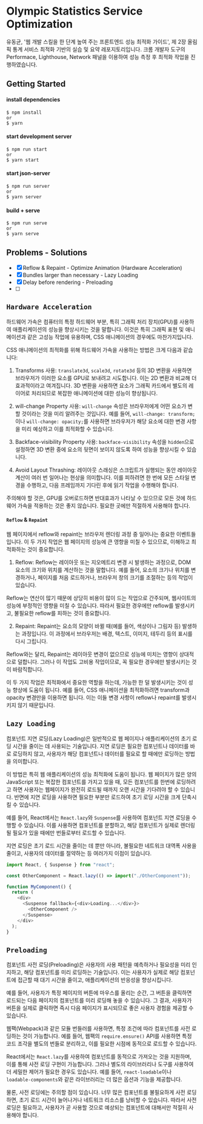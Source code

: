 # Olympic Statistics Service Optimization

유동균, '웹 개발 스킬을 한 단계 높여 주는 프론트엔드 성능 최적화 가이드', 제 2장 올림픽 통계 서비스 최적화 기반의 실습 및 요약 레포지토리입니다. 크롬 개발자 도구의 Performace, Lighthouse, Network 패널을 이용하여 성능 측정 후 최적화 작업을 진행하였습니다.

## Getting Started

#### install dependencies

```
$ npm install
or
$ yarn
```

#### start development server

```
$ npm run start
or
$ yarn start
```

#### start json-server

```
$ npm run server
or
$ yarn server
```

#### build + serve

```
$ npm run serve
or
$ yarn serve
```

## Problems - Solutions

- [x] Reflow & Repaint - Optimize Animation (Hardware Acceleration)
- [x] Bundles larger than necessary - Lazy Loading
- [x] Delay before rendering - Preloading
- [ ]

## `Hardware Acceleration`

하드웨어 가속은 컴퓨터의 특정 하드웨어 부분, 특히 그래픽 처리 장치(GPU)를 사용하여 애플리케이션의 성능을 향상시키는 것을 말합니다. 이것은 특히 그래픽 표현 및 애니메이션과 같은 고성능 작업에 유용하며, CSS 애니메이션의 경우에도 마찬가지입니다.

CSS 애니메이션의 최적화를 위해 하드웨어 가속을 사용하는 방법은 크게 다음과 같습니다:

1. Transforms 사용: `translate3d`, `scale3d`, `rotate3d` 등의 3D 변환을 사용하면 브라우저가 이러한 요소를 GPU로 보내려고 시도합니다. 이는 2D 변환과 비교해 더 효과적이라고 여겨집니다. 3D 변환을 사용하면 요소가 그래픽 카드에서 별도의 레이어로 처리되므로 복잡한 애니메이션에 대한 성능이 향상됩니다.

2. will-change Property 사용: `will-change` 속성은 브라우저에게 어떤 요소가 변할 것이라는 것을 미리 알려주는 것입니다. 예를 들어, `will-change: transform;`이나 `will-change: opacity;`를 사용하면 브라우저가 해당 요소에 대한 변경 사항을 미리 예상하고 이를 최적화할 수 있습니다.

3. Backface-visibility Property 사용: `backface-visibility` 속성을 `hidden`으로 설정하면 3D 변환 중에 요소의 뒷면이 보이지 않도록 하여 성능을 향상시킬 수 있습니다.

4. Avoid Layout Thrashing: 레이아웃 스래싱은 스크립트가 실행되는 동안 레이아웃 계산이 여러 번 일어나는 현상을 의미합니다. 이를 피하려면 한 번에 모든 스타일 변경을 수행하고, 다음 프레임까지 기다린 후에 읽기 작업을 수행해야 합니다.

주의해야 할 것은, GPU를 오버로드하면 반대효과가 나타날 수 있으므로 모든 것에 하드웨어 가속을 적용하는 것은 좋지 않습니다. 필요한 곳에만 적절하게 사용해야 합니다.

#### `Reflow` & `Repaint`

웹 페이지에서 reflow와 repaint는 브라우저 렌더링 과정 중 일어나는 중요한 이벤트들입니다. 이 두 가지 작업은 웹 페이지의 성능에 큰 영향을 미칠 수 있으므로, 이해하고 최적화하는 것이 중요합니다.

1. Reflow:
   Reflow는 레이아웃 또는 지오메트리 변경 시 발생하는 과정으로, DOM 요소의 크기와 위치를 계산하는 것을 말합니다. 예를 들어, 요소의 크기나 위치를 변경하거나, 페이지를 처음 로드하거나, 브라우저 창의 크기를 조절하는 등의 작업이 있습니다.

Reflow는 연산이 많기 때문에 상당히 비용이 많이 드는 작업으로 간주되며, 웹사이트의 성능에 부정적인 영향을 미칠 수 있습니다. 따라서 필요한 경우에만 reflow를 발생시키고, 불필요한 reflow를 피하는 것이 중요합니다.

2. Repaint:
   Repaint는 요소의 모양이 바뀔 때(예를 들어, 색상이나 그림자 등) 발생하는 과정입니다. 이 과정에서 브라우저는 배경, 텍스트, 이미지, 테두리 등의 표시를 다시 그립니다.

Reflow와는 달리, Repaint는 레이아웃 변경이 없으므로 성능에 미치는 영향이 상대적으로 덜합니다. 그러나 이 작업도 고비용 작업이므로, 꼭 필요한 경우에만 발생시키는 것이 바람직합니다.

이 두 가지 작업은 최적화에서 중요한 역할을 하는데, 가능한 한 덜 발생시키는 것이 성능 향상에 도움이 됩니다. 예를 들어, CSS 애니메이션을 최적화하려면 transform과 opacity 변경만을 이용하면 됩니다. 이는 이들 변경 사항이 reflow나 repaint를 발생시키지 않기 때문입니다.

## `Lazy Loading`

컴포넌트 지연 로딩(Lazy Loading)은 일반적으로 웹 페이지나 애플리케이션의 초기 로딩 시간을 줄이는 데 사용되는 기술입니다. 지연 로딩은 필요한 컴포넌트나 데이터를 바로 로딩하지 않고, 사용자가 해당 컴포넌트나 데이터를 필요로 할 때에만 로딩하는 방법을 의미합니다.

이 방법은 특히 웹 애플리케이션의 성능 최적화에 도움이 됩니다. 웹 페이지가 많은 양의 JavaScript 또는 복잡한 컴포넌트를 가지고 있을 때, 모든 컴포넌트를 한번에 로딩하려고 하면 사용자는 웹페이지가 완전히 로드될 때까지 오랜 시간을 기다려야 할 수 있습니다. 반면에 지연 로딩을 사용하면 필요한 부분만 로드하여 초기 로딩 시간을 크게 단축시킬 수 있습니다.

예를 들어, React에서는 `React.lazy`와 `Suspense`를 사용하여 컴포넌트 지연 로딩을 수행할 수 있습니다. 이를 사용하면 컴포넌트를 분할하고, 해당 컴포넌트가 실제로 렌더링될 필요가 있을 때에만 번들로부터 로드할 수 있습니다.

지연 로딩은 초기 로드 시간을 줄이는 데 뿐만 아니라, 불필요한 네트워크 대역폭 사용을 줄이고, 사용자의 데이터를 절약하는 등 여러가지 이점이 있습니다.

```javascript
import React, { Suspense } from "react";

const OtherComponent = React.lazy(() => import("./OtherComponent"));

function MyComponent() {
  return (
    <div>
      <Suspense fallback={<div>Loading...</div>}>
        <OtherComponent />
      </Suspense>
    </div>
  );
}
```

## `Preloading`

컴포넌트 사전 로딩(Preloading)은 사용자의 사용 패턴을 예측하거나 필요성을 미리 인지하고, 해당 컴포넌트를 미리 로딩하는 기술입니다. 이는 사용자가 실제로 해당 컴포넌트에 접근할 때 대기 시간을 줄이고, 애플리케이션의 반응성을 향상시킵니다.

예를 들어, 사용자가 특정 페이지의 버튼에 마우스를 올리는 순간, 그 버튼을 클릭하면 로드되는 다음 페이지의 컴포넌트를 미리 로딩해 놓을 수 있습니다. 그 결과, 사용자가 버튼을 실제로 클릭하면 즉시 다음 페이지가 표시되므로 좋은 사용자 경험을 제공할 수 있습니다.

웹팩(Webpack)과 같은 모듈 번들러를 사용하면, 특정 조건에 따라 컴포넌트를 사전 로딩하는 것이 가능합니다. 예를 들어, 웹팩의 `require.ensure()` API를 사용하면 특정 코드 조각을 별도의 번들로 분리하고, 이를 필요한 시점에 동적으로 로드할 수 있습니다.

React에서는 `React.lazy`를 사용하여 컴포넌트를 동적으로 가져오는 것을 지원하며, 이를 통해 사전 로딩 구현이 가능합니다. 그러나 별도의 라이브러리나 도구를 사용하여 더 세밀한 제어가 필요한 경우도 있습니다. 예를 들어, `react-loadable`이나 `loadable-components`와 같은 라이브러리는 더 많은 옵션과 기능을 제공합니다.

물론, 사전 로딩에는 주의할 점이 있습니다. 너무 많은 컴포넌트를 불필요하게 사전 로딩하면, 초기 로드 시간이 늘어나거나 네트워크 리소스를 낭비할 수 있습니다. 따라서 사전 로딩은 필요하고, 사용자가 곧 사용할 것으로 예상되는 컴포넌트에 대해서만 적절히 사용해야 합니다.

